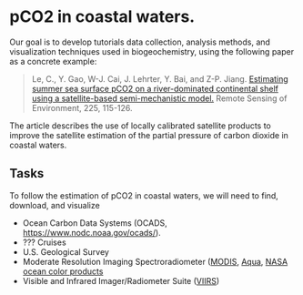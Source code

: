 # pCO2 in coastal waters.

Our goal is to develop tutorials data collection, analysis methods, and visualization techniques used in biogeochemistry, using the following paper as a concrete example:
> Le, C., Y. Gao, W-J. Cai, J. Lehrter, Y. Bai, and Z-P. Jiang. [Estimating summer sea surface pCO2 on a river-dominated continental shelf using a satellite-based semi-mechanistic model.](https://doi.org/10.1016/j.rse.2019.02.023) Remote Sensing of Environment, 225, 115-126. 

The article describes the use of locally calibrated satellite products to improve the satellite estimation of the partial pressure of carbon dioxide in coastal waters.

## Tasks

To follow the estimation of pCO2 in coastal waters, we will need to find, download, and visualize
- Ocean Carbon Data Systems (OCADS, https://www.nodc.noaa.gov/ocads/).
- ??? Cruises
- U.S. Geological Survey 
- Moderate Resolution Imaging Spectroradiometer ([MODIS](https://modis.gsfc.nasa.gov/about), [Aqua](https://aqua.nasa.gov), [NASA ocean color products](https://oceancolor.gsfc.nasa.gov)
- Visible and Infrared Imager/Radiometer Suite ([VIIRS](https://www.earthdata.nasa.gov/learn/find-data/near-real-time/viirs))


